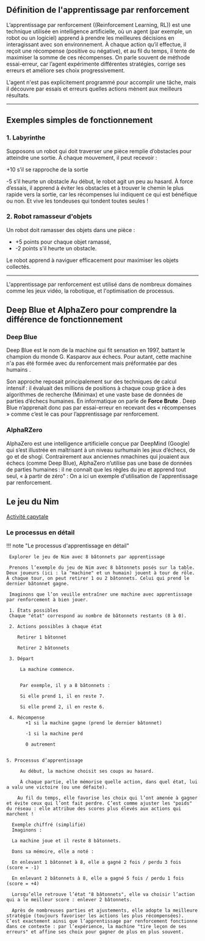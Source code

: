## Définition de l'apprentissage par renforcement

L’apprentissage par renforcement ((Reinforcement Learning, RL)) est une technique utilisée en intelligence artificielle, où un agent (par exemple, un robot ou un logiciel) apprend à prendre les meilleures décisions en interagissant avec son environnement. À chaque action qu’il effectue, il reçoit une récompense (positive ou négative), et au fil du temps, il tente de maximiser la somme de ces récompenses. On parle souvent de méthode essai-erreur, car l’agent expérimente différentes stratégies, corrige ses erreurs et améliore ses choix progressivement.



L'agent n'est pas explicitement programmé pour accomplir une tâche, mais il découvre par essais et erreurs quelles actions mènent aux meilleurs résultats.

---

## Exemples simples de fonctionnement

### 1. Labyrinthe

Supposons un robot qui doit traverser une pièce remplie d’obstacles pour atteindre une sortie. À chaque mouvement, il peut recevoir :

+10 s’il se rapproche de la sortie

-5 s’il heurte un obstacle
Au début, le robot agit un peu au hasard. À force d’essais, il apprend à éviter les obstacles et à trouver le chemin le plus rapide vers la sortie, car les récompenses lui indiquent ce qui est bénéfique ou non. Et vive les tondeuses qui tondent toutes seules !




### 2. Robot ramasseur d'objets

Un robot doit ramasser des objets dans une pièce :
- +5 points pour chaque objet ramassé,
- -2 points s'il heurte un obstacle.

Le robot apprend à naviguer efficacement pour maximiser les objets collectés.

---

L'apprentissage par renforcement est utilisé dans de nombreux domaines comme les jeux vidéo, la robotique, et l'optimisation de processus.


## Deep Blue et AlphaZero pour comprendre la différence de fonctionnement

### Deep Blue

Deep Blue est le nom de la machine qui fit sensation en 1997, battant le champion du monde G. Kasparov aux échecs. Pour autant, cette machine n'a pas été formée avec du renforcement mais préformatée par des humains .

Son approche reposait principalement sur des techniques de calcul intensif : il évaluait des millions de positions à chaque coup grâce à des algorithmes de recherche (Minimax) et une vaste base de données de parties d’échecs humaines. En informatique  on parle de **Force Brute** .
Deep Blue n’apprenait donc pas par essai-erreur en recevant des « récompenses » comme c’est le cas pour l’apprentissage par renforcement. 

### AlphaRZero

AlphaZero est une intelligence artificielle conçue par DeepMind (Google) qui s’est illustrée en maîtrisant à un niveau surhumain les jeux d’échecs, de go et de shogi. Contrairement aux anciennes nmachines qui jouaient aux échecs  (comme  Deep Blue), AlphaZero n’utilise pas une base de données de parties humaines : il ne connaît que les règles du jeu et apprend tout seul, « à partir de zéro" : On a ici un exemple d'utilisation de l'apprentissage par renforcement.


## Le jeu du Nim

[Activité capytale](<capytale2.ac-paris.fr/p/basthon/n/?kernel=python3-legacy&mode=create&id=6934989>)




### Le processus en détail
!!! note "Le processus d'apprentissage en détail"

     Explorer le jeu de Nim avec 8 bâtonnets par apprentissage

     Prenons l’exemple du jeu de Nim avec 8 bâtonnets posés sur la table. Deux joueurs (ici : la "machine" et un humain) jouent à tour de rôle. À chaque tour, on peut retirer 1 ou 2 bâtonnets. Celui qui prend le dernier bâtonnet gagne.

     Imaginons que l’on veuille entraîner une machine avec apprentissage par renforcement à bien jouer.

     1. États possibles
     Chaque "état" correspond au nombre de bâtonnets restants (8 à 0).

     2. Actions possibles à chaque état

        Retirer 1 bâtonnet

        Retirer 2 bâtonnets

     3. Départ

         La machine commence. 
         
         
         Par exemple, il y a 8 bâtonnets :

         Si elle prend 1, il en reste 7.

         Si elle prend 2, il en reste 6.

     4. Récompense
           +1 si la machine gagne (prend le dernier bâtonnet)

           -1 si la machine perd

           0 autrement


    5. Processus d’apprentissage
    
         Au début, la machine choisit ses coups au hasard.

         À chaque partie, elle mémorise quelle action, dans quel état, lui a valu une victoire (ou une défaite).

        Au fil du temps, elle favorise les choix qui l’ont amenée à gagner et évite ceux qui l’ont fait perdre. C’est comme ajuster les "poids" du réseau : elle attribue des scores plus élevés aux actions qui marchent !

      Exemple chiffré (simplifié)
      Imaginons :

      La machine joue et il reste 8 bâtonnets.

      Dans sa mémoire, elle a noté :

      En enlevant 1 bâtonnet à 8, elle a gagné 2 fois / perdu 3 fois (score = -1)

      En enlevant 2 bâtonnets à 8, elle a gagné 5 fois / perdu 1 fois (score = +4)

      Lorsqu’elle retrouve l’état "8 bâtonnets", elle va choisir l’action qui a le meilleur score : enlever 2 bâtonnets.

      Après de nombreuses parties et ajustements, elle adopte la meilleure stratégie (toujours favoriser les actions les plus récompensées). C’est exactement ainsi que l’apprentissage par renforcement fonctionne dans ce contexte : par l’expérience, la machine "tire leçon de ses erreurs" et affine ses choix pour gagner de plus en plus souvent.